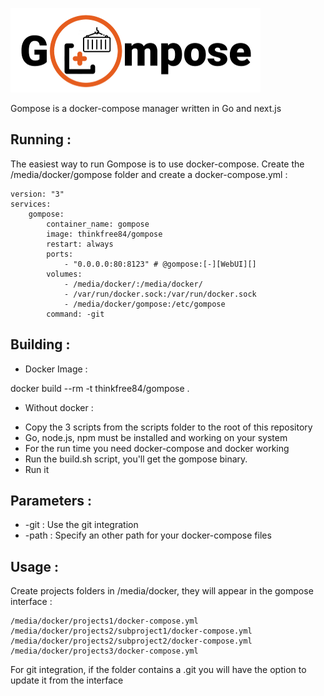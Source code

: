 ![Gompose Logo](/assets/gompose-full-small.png)

Gompose is a docker-compose manager written in Go and next.js

Running :
---------------------

The easiest way to run Gompose is to use docker-compose. Create the /media/docker/gompose folder and create a docker-compose.yml :

    version: "3"
    services:
        gompose:
            container_name: gompose
            image: thinkfree84/gompose
            restart: always
            ports:
                - "0.0.0.0:80:8123" # @gompose:[-][WebUI][]
            volumes:
                - /media/docker/:/media/docker/
                - /var/run/docker.sock:/var/run/docker.sock
                - /media/docker/gompose:/etc/gompose
            command: -git


Building :
---------------------

* Docker Image :

docker build --rm -t thinkfree84/gompose .

* Without docker :

- Copy the 3 scripts from the scripts folder to the root of this repository
- Go, node.js, npm must be installed and working on your system
- For the run time you need docker-compose and docker working
- Run the build.sh script, you'll get the gompose binary.
- Run it

Parameters :
---------------------

- -git : Use the git integration
- -path : Specify an other path for your docker-compose files

Usage :
---------------------

Create projects folders in /media/docker, they will appear in the gompose interface :

    /media/docker/projects1/docker-compose.yml
    /media/docker/projects2/subproject1/docker-compose.yml
    /media/docker/projects2/subproject2/docker-compose.yml
    /media/docker/projects3/docker-compose.yml

For git integration, if the folder contains a .git you will have the option to update it from the interface

